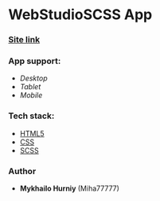 # WebStudioSCSS App

### [Site link](https://miha77777py.github.io/WebStudioSCSS/)

### App support:

- *Desktop*
- *Tablet*
- *Mobile*

### Tech stack:

- [HTML5](https://en.wikipedia.org/wiki/HTML5)
- [CSS](https://en.wikipedia.org/wiki/CSS)
- [SCSS](https://sass-lang.com/)


### Author

- **Mykhailo Hurniy** (Miha77777)